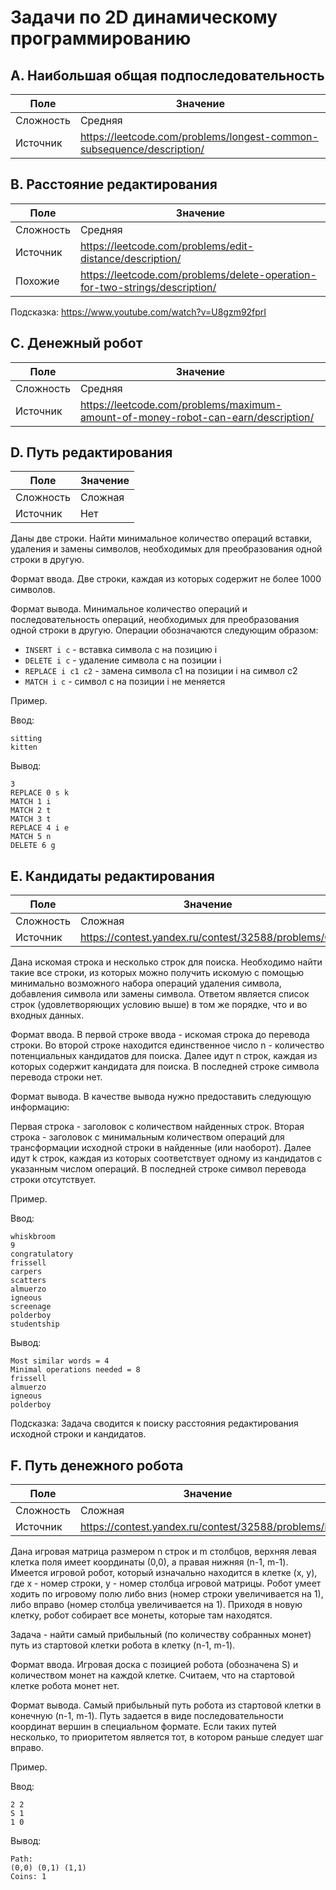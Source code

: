 # Задачи по 2D динамическому программированию

## A. Наибольшая общая подпоследовательность

| Поле      | Значение                                                              |
|-----------|-----------------------------------------------------------------------|
| Сложность | Средняя                                                               |
| Источник  | https://leetcode.com/problems/longest-common-subsequence/description/ |

## B. Расстояние редактирования

| Поле      | Значение                                                                    |
|-----------|-----------------------------------------------------------------------------|
| Сложность | Средняя                                                                     |
| Источник  | https://leetcode.com/problems/edit-distance/description/                    |
| Похожие   | https://leetcode.com/problems/delete-operation-for-two-strings/description/ |

Подсказка: https://www.youtube.com/watch?v=U8gzm92fprI

## C. Денежный робот

| Поле      | Значение                                                                          |
|-----------|-----------------------------------------------------------------------------------|
| Сложность | Средняя                                                                           |
| Источник  | https://leetcode.com/problems/maximum-amount-of-money-robot-can-earn/description/ |

## D. Путь редактирования

| Поле      | Значение |
|-----------|----------|
| Сложность | Сложная  |
| Источник  | Нет      |

Даны две строки. Найти минимальное количество операций вставки, удаления и замены символов, необходимых для
преобразования одной строки в другую.

Формат ввода.
Две строки, каждая из которых содержит не более 1000 символов.

Формат вывода.
Минимальное количество операций и последовательность операций, необходимых для преобразования одной строки
в другую. Операции обозначаются следующим образом:

- `INSERT i c` - вставка символа c на позицию i
- `DELETE i c` - удаление символа c на позиции i
- `REPLACE i c1 c2` - замена символа c1 на позиции i на символ c2
- `MATCH i c` - символ c на позиции i не меняется

Пример.

Ввод:

```
sitting
kitten
```

Вывод:

```
3
REPLACE 0 s k
MATCH 1 i
MATCH 2 t
MATCH 3 t
REPLACE 4 i e
MATCH 5 n
DELETE 6 g
```

## E. Кандидаты редактирования

| Поле      | Значение                                            |
|-----------|-----------------------------------------------------|
| Сложность | Сложная                                             |
| Источник  | https://contest.yandex.ru/contest/32588/problems/C/ |

Дана искомая строка и несколько строк для поиска. Необходимо найти такие все строки, из которых
можно получить искомую с помощью минимально возможного набора операций удаления символа, добавления символа
или замены символа.
Ответом является список строк (удовлетворяющих условию выше) в том же порядке, что и во входных данных.

Формат ввода.
В первой строке ввода - искомая строка до перевода строки.
Во второй строке находится единственное число n - количество потенциальных кандидатов для поиска.
Далее идут n строк, каждая из которых содержит кандидата для поиска. В последней строке символа перевода
строки нет.

Формат вывода.
В качестве вывода нужно предоставить следующую информацию:

Первая строка - заголовок с количеством найденных строк.
Вторая строка - заголовок с минимальным количеством операций для трансформации исходной строки в найденные
(или наоборот).
Далее идут k строк, каждая из которых соответствует одному из кандидатов с указанным числом операций.
В последней строке символ перевода строки отсутствует.

Пример.

Ввод:

```
whiskbroom
9
congratulatory
frissell
carpers
scatters
almuerzo
igneous
screenage
polderboy
studentship
```

Вывод:

```
Most similar words = 4
Minimal operations needed = 8
frissell
almuerzo
igneous
polderboy
```

Подсказка: Задача сводится к поиску расстояния редактирования исходной строки и кандидатов.

## F. Путь денежного робота

| Поле      | Значение                                            |
|-----------|-----------------------------------------------------|
| Сложность | Сложная                                             |
| Источник  | https://contest.yandex.ru/contest/32588/problems/D/ |

Дана игровая матрица размером n строк и m столбцов, верхняя левая клетка поля имеет координаты (0,0),
а правая нижняя (n-1, m-1). Имеется игровой робот, который изначально находится в клетке (x, y), где
х - номер строки, у - номер столбца игровой матрицы. Робот умеет ходить по игровому полю либо вниз
(номер строки увеличивается на 1), либо вправо (номер столбца увеличивается на 1). Приходя в новую клетку,
робот собирает все монеты, которые там находятся.

Задача - найти самый прибыльный (по количеству собранных монет) путь из стартовой клетки робота в клетку
(n-1, m-1).

Формат ввода.
Игровая доска с позицией робота (обозначена S) и количеством монет на каждой клетке. Считаем, что на стартовой
клетке робота монет нет.

Формат вывода.
Самый прибыльный путь робота из стартовой клетки в конечную (n-1, m-1). Путь задается в виде последовательности
координат вершин в специальном формате. Если таких путей несколько, то приоритетом является тот, в котором
раньше следует шаг вправо.

Пример.

Ввод:

```
2 2
S 1
1 0
```

Вывод:

```
Path:
(0,0) (0,1) (1,1)
Coins: 1
```
